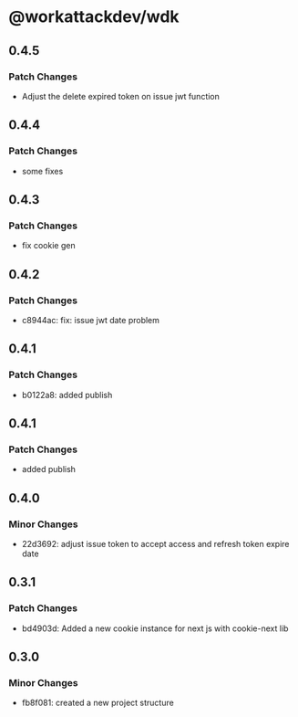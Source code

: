 # @workattackdev/wdk

## 0.4.5

### Patch Changes

- Adjust the delete expired token on issue jwt function

## 0.4.4

### Patch Changes

- some fixes

## 0.4.3

### Patch Changes

- fix cookie gen

## 0.4.2

### Patch Changes

- c8944ac: fix: issue jwt date problem

## 0.4.1

### Patch Changes

- b0122a8: added publish

## 0.4.1

### Patch Changes

- added publish

## 0.4.0

### Minor Changes

- 22d3692: adjust issue token to accept access and refresh token expire date

## 0.3.1

### Patch Changes

- bd4903d: Added a new cookie instance for next js with cookie-next lib

## 0.3.0

### Minor Changes

- fb8f081: created a new project structure
